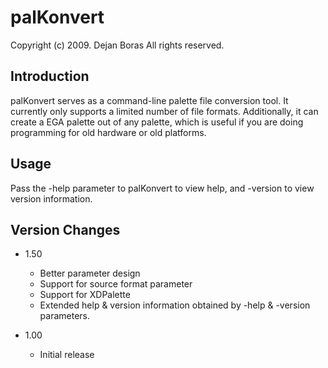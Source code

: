 # palKonvert

Copyright (c) 2009. Dejan Boras
All rights reserved.

## Introduction

   palKonvert serves as a command-line palette file conversion tool. It
currently only supports a limited number of file formats. Additionally, it can
create a EGA palette out of any palette, which is useful if you are doing
programming for old hardware or old platforms.

## Usage

   Pass the -help parameter to palKonvert to view help, and -version to view
version information.

## Version Changes

- 1.50
   - Better parameter design
   - Support for source format parameter
   - Support for XDPalette
   - Extended help & version information obtained by -help & -version parameters.

- 1.00
   - Initial release
